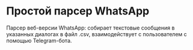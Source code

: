 # Простой парсер WhatsApp

Парсер веб-версии WhatsApp: собирает текстовые сообщения в указанных диалогах в файл .csv, взаимодействует с пользователем с помощью Telegram-бота.

